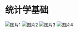 # 统计学基础
![图片1](https://github.com/glgjssyqyhfbqz1926/Statistics-Learning/blob/master/1.jpg)
![图片2](https://github.com/glgjssyqyhfbqz1926/Statistics-Learning/blob/master/2.jpg)
![图片3](https://github.com/glgjssyqyhfbqz1926/Statistics-Learning/blob/master/3.jpg)
![图片4](https://github.com/glgjssyqyhfbqz1926/Statistics-Learning/blob/master/4.jpg)





